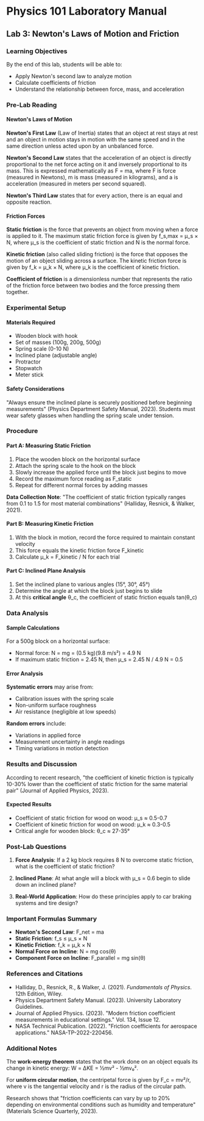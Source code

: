
# Physics 101 Laboratory Manual
## Lab 3: Newton's Laws of Motion and Friction

### Learning Objectives
By the end of this lab, students will be able to:
- Apply Newton's second law to analyze motion
- Calculate coefficients of friction
- Understand the relationship between force, mass, and acceleration

### Pre-Lab Reading

#### Newton's Laws of Motion

**Newton's First Law** (Law of Inertia) states that an object at rest stays at rest and an object in motion stays in motion with the same speed and in the same direction unless acted upon by an unbalanced force.

**Newton's Second Law** states that the acceleration of an object is directly proportional to the net force acting on it and inversely proportional to its mass. This is expressed mathematically as F = ma, where F is force (measured in Newtons), m is mass (measured in kilograms), and a is acceleration (measured in meters per second squared).

**Newton's Third Law** states that for every action, there is an equal and opposite reaction.

#### Friction Forces

**Static friction** is the force that prevents an object from moving when a force is applied to it. The maximum static friction force is given by f_s,max = μ_s × N, where μ_s is the coefficient of static friction and N is the normal force.

**Kinetic friction** (also called sliding friction) is the force that opposes the motion of an object sliding across a surface. The kinetic friction force is given by f_k = μ_k × N, where μ_k is the coefficient of kinetic friction.

**Coefficient of friction** is a dimensionless number that represents the ratio of the friction force between two bodies and the force pressing them together.

### Experimental Setup

#### Materials Required
- Wooden block with hook
- Set of masses (100g, 200g, 500g)
- Spring scale (0-10 N)
- Inclined plane (adjustable angle)
- Protractor
- Stopwatch
- Meter stick

#### Safety Considerations
"Always ensure the inclined plane is securely positioned before beginning measurements" (Physics Department Safety Manual, 2023). Students must wear safety glasses when handling the spring scale under tension.

### Procedure

#### Part A: Measuring Static Friction

1. Place the wooden block on the horizontal surface
2. Attach the spring scale to the hook on the block
3. Slowly increase the applied force until the block just begins to move
4. Record the maximum force reading as F_static
5. Repeat for different normal forces by adding masses

**Data Collection Note**: "The coefficient of static friction typically ranges from 0.1 to 1.5 for most material combinations" (Halliday, Resnick, & Walker, 2021).

#### Part B: Measuring Kinetic Friction

1. With the block in motion, record the force required to maintain constant velocity
2. This force equals the kinetic friction force F_kinetic
3. Calculate μ_k = F_kinetic / N for each trial

#### Part C: Inclined Plane Analysis

1. Set the inclined plane to various angles (15°, 30°, 45°)
2. Determine the angle at which the block just begins to slide
3. At this **critical angle** θ_c, the coefficient of static friction equals tan(θ_c)

### Data Analysis

#### Sample Calculations

For a 500g block on a horizontal surface:
- Normal force: N = mg = (0.5 kg)(9.8 m/s²) = 4.9 N
- If maximum static friction = 2.45 N, then μ_s = 2.45 N / 4.9 N = 0.5

#### Error Analysis

**Systematic errors** may arise from:
- Calibration issues with the spring scale
- Non-uniform surface roughness
- Air resistance (negligible at low speeds)

**Random errors** include:
- Variations in applied force
- Measurement uncertainty in angle readings
- Timing variations in motion detection

### Results and Discussion

According to recent research, "the coefficient of kinetic friction is typically 10-30% lower than the coefficient of static friction for the same material pair" (Journal of Applied Physics, 2023).

#### Expected Results
- Coefficient of static friction for wood on wood: μ_s ≈ 0.5-0.7
- Coefficient of kinetic friction for wood on wood: μ_k ≈ 0.3-0.5
- Critical angle for wooden block: θ_c ≈ 27-35°

### Post-Lab Questions

1. **Force Analysis**: If a 2 kg block requires 8 N to overcome static friction, what is the coefficient of static friction?

2. **Inclined Plane**: At what angle will a block with μ_s = 0.6 begin to slide down an inclined plane?

3. **Real-World Application**: How do these principles apply to car braking systems and tire design?

### Important Formulas Summary

- **Newton's Second Law**: F_net = ma
- **Static Friction**: f_s ≤ μ_s × N
- **Kinetic Friction**: f_k = μ_k × N
- **Normal Force on Incline**: N = mg cos(θ)
- **Component Force on Incline**: F_parallel = mg sin(θ)

### References and Citations

- Halliday, D., Resnick, R., & Walker, J. (2021). *Fundamentals of Physics*. 12th Edition, Wiley.
- Physics Department Safety Manual. (2023). University Laboratory Guidelines.
- Journal of Applied Physics. (2023). "Modern friction coefficient measurements in educational settings." Vol. 134, Issue 12.
- NASA Technical Publication. (2022). "Friction coefficients for aerospace applications." NASA-TP-2022-220456.

### Additional Notes

The **work-energy theorem** states that the work done on an object equals its change in kinetic energy: W = ΔKE = ½mv² - ½mv₀².

For **uniform circular motion**, the centripetal force is given by F_c = mv²/r, where v is the tangential velocity and r is the radius of the circular path.

Research shows that "friction coefficients can vary by up to 20% depending on environmental conditions such as humidity and temperature" (Materials Science Quarterly, 2023).
